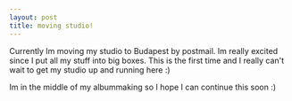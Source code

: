 ```yaml
---
layout: post
title: moving studio!
---
```

Currently Im moving my studio to Budapest by postmail. Im really excited since I put all my stuff into big boxes. This is the first time and I really can't wait to get my studio up and running here :)


Im in the middle of my albummaking so I hope I can continue this soon :)
